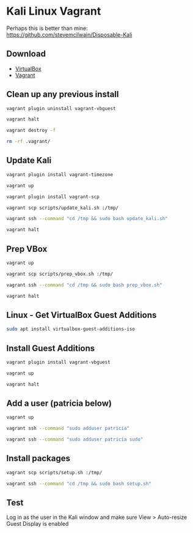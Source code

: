 # Kali Linux Vagrant

Perhaps this is better than mine: https://github.com/stevemcilwain/Disposable-Kali

## Download

* [VirtualBox](https://www.virtualbox.org/wiki/Downloads)
* [Vagrant](https://www.vagrantup.com/downloads)

## Clean up any previous install

~~~bash
vagrant plugin uninstall vagrant-vbguest
~~~

~~~bash
vagrant halt
~~~

~~~bash
vagrant destroy -f
~~~

~~~bash
rm -rf .vagrant/
~~~

## Update Kali

~~~bash
vagrant plugin install vagrant-timezone
~~~

~~~bash
vagrant up
~~~

~~~bash
vagrant plugin install vagrant-scp
~~~

~~~bash
vagrant scp scripts/update_kali.sh :/tmp/
~~~

~~~bash
vagrant ssh --command "cd /tmp && sudo bash update_kali.sh"
~~~

~~~bash
vagrant halt
~~~

## Prep VBox

~~~bash
vagrant up
~~~

~~~bash
vagrant scp scripts/prep_vbox.sh :/tmp/
~~~

~~~bash
vagrant ssh --command "cd /tmp && sudo bash prep_vbox.sh"
~~~

~~~bash
vagrant halt
~~~

## Linux - Get VirtualBox Guest Additions

~~~bash
sudo apt install virtualbox-guest-additions-iso
~~~

## Install Guest Additions

~~~bash
vagrant plugin install vagrant-vbguest
~~~

~~~bash
vagrant up
~~~

~~~bash
vagrant halt
~~~

## Add a user (patricia below)

~~~bash
vagrant up
~~~

~~~bash
vagrant ssh --command "sudo adduser patricia"
~~~

~~~bash
vagrant ssh --command "sudo adduser patricia sudo"
~~~

## Install packages

~~~bash
vagrant scp scripts/setup.sh :/tmp/
~~~

~~~bash
vagrant ssh --command "cd /tmp && sudo bash setup.sh"
~~~

## Test

Log in as the user in the Kali window and make sure View > Auto-resize Guest Display is enabled
